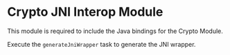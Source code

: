 # Crypto JNI Interop Module

This module is required to include the Java bindings for the Crypto Module.

Execute the `generateJniWrapper` task to generate the JNI wrapper.
